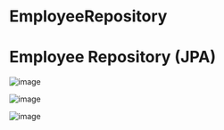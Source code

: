 # EmployeeRepository

<div>
<h1>Employee Repository (JPA) </h1>

![image](https://user-images.githubusercontent.com/64970716/116724368-f71dcf00-a9b6-11eb-8172-2c7f389b5ab9.png)

![image](https://user-images.githubusercontent.com/64970716/116724493-1ae11500-a9b7-11eb-99d1-76ebf19648b2.png)

![image](https://user-images.githubusercontent.com/64970716/116724604-3cda9780-a9b7-11eb-9957-ee372d9e8d44.png)





</div>
